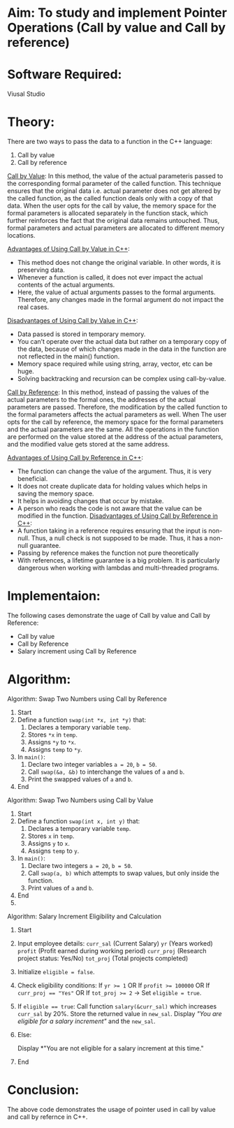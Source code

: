 # Aim: To study and implement Pointer Operations (Call by value and Call by reference)
# Software Required:
Viusal Studio
# Theory:
There are two ways to pass the data to a function in the C++ language:
1. Call by value
2. Call by reference

<ins>Call by Value</ins>:
In this method, the value of the actual parameteris passed to the corresponding formal parameter of the called function. This technique ensures that the original data i.e. actual parameter does not get altered by the called function, as the called function deals only with a copy of that data.
When the user opts for the call by value, the memory space for the formal parameters is allocated separately in the function stack, which further reinforces the fact that the original data remains untouched. Thus, formal parameters and actual parameters are allocated to different memory locations.

<ins>Advantages of Using Call by Value in C++</ins>:
+ This method does not change the original variable. In other words, it is preserving data.
+ Whenever a function is called, it does not ever impact the actual contents of the actual arguments.
+ Here, the value of actual arguments passes to the formal arguments. Therefore, any changes made in the formal argument do not impact the real cases.

<ins>Disadvantages of Using Call by Value in C++</ins>:
+ Data passed is stored in temporary memory.
+ You can’t operate over the actual data but rather on a temporary copy of the data, because of which changes made in the data in the function are not reflected in the main() function.
+ Memory space required while using string, array, vector, etc can be huge.
+ Solving backtracking and recursion can be complex using call-by-value.

<ins>Call by Reference</ins>:
In this method, instead of passing the values of the actual parameters to the formal ones, the addresses of the actual parameters are passed. Therefore, the modification by the called function to the formal parameters affects the actual parameters as well.
When The user opts for the call by reference, the memory space for the formal parameters and the actual parameters are the same. All the operations in the function are performed on the value stored at the address of the actual parameters, and the modified value gets stored at the same address.

<ins>Advantages of Using Call by Reference in C++</ins>:
+ The function can change the value of the argument. Thus, it is very beneficial.
+ It does not create duplicate data for holding values which helps in saving the memory space.
+ It helps in avoiding changes that occur by mistake.
+ A person who reads the code is not aware that the value can be modified in the function.
<ins>Disadvantages of Using Call by Reference in C++</ins>:
+ A function taking in a reference requires ensuring that the input is non-null. Thus, a null check is not supposed to be made. Thus, it has a non-null guarantee.
+ Passing by reference makes the function not pure theoretically
+ With references, a lifetime guarantee is a big problem. It is particularly dangerous when working with lambdas and multi-threaded programs.

# Implementaion:
The following cases demonstrate the uage of Call by value and Call by Reference:
+ Call by value
+ Call by Reference
+ Salary increment using Call by Reference
  
# Algorithm:
Algorithm: Swap Two Numbers using Call by Reference

1. Start
2. Define a function `swap(int *x, int *y)` that:
   1. Declares a temporary variable `temp`.
   2. Stores `*x` in `temp`.
   3. Assigns `*y` to `*x`.
   4. Assigns `temp` to `*y`.
3. In `main()`:
   1. Declare two integer variables `a = 20`, `b = 50`.
   2. Call `swap(&a, &b)` to interchange the values of `a` and `b`.
   3. Print the swapped values of `a` and `b`.
4. End

Algorithm: Swap Two Numbers using Call by Value

1. Start
2. Define a function `swap(int x, int y)` that:
   1. Declares a temporary variable `temp`.
   2. Stores `x` in `temp`.
   3. Assigns `y` to `x`.
   4. Assigns `temp` to `y`.
3. In `main()`:
   1. Declare two integers `a = 20`, `b = 50`.
   2. Call `swap(a, b)` which attempts to swap values, but only inside the function.
   3. Print values of `a` and `b`.
4. End
5. 
Algorithm: Salary Increment Eligibility and Calculation

1. Start
2. Input employee details:
   `curr_sal` (Current Salary)
     `yr` (Years worked)
     `profit` (Profit earned during working period)
     `curr_proj` (Research project status: Yes/No)
     `tot_proj` (Total projects completed)
3. Initialize `eligible = false`.
4. Check eligibility conditions:
   If `yr >= 1` OR
   If `profit >= 100000` OR
   If `curr_proj == "Yes"` OR
   If `tot_proj >= 2`
     → Set `eligible = true`.
5. If `eligible == true`:
    Call function `salary(&curr_sal)` which increases `curr_sal` by 20%.
    Store the returned value in `new_sal`.
    Display *"You are eligible for a salary increment"* and the `new_sal`.
6. Else:

    Display *"You are not eligible for a salary increment at this time."
7. End


# Conclusion:
The above code demonstrates the usage of pointer used in call by value and call by refernce in C++.
